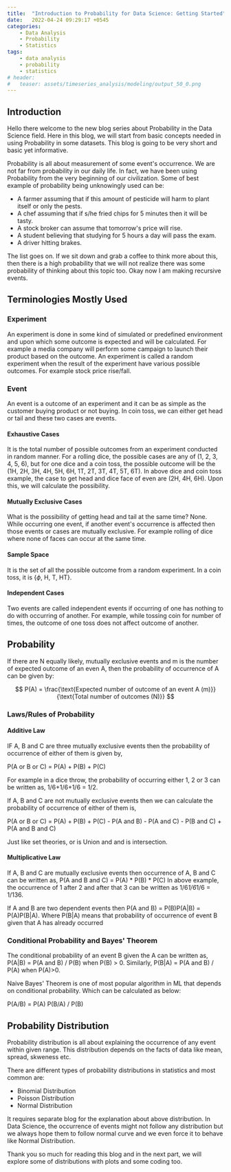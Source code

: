 ```yaml
---
title:  "Introduction to Probability for Data Science: Getting Started"
date:   2022-04-24 09:29:17 +0545
categories:
    - Data Analysis
    - Probability
    - Statistics
tags:
    - data analysis
    - probability
    - statistics
# header:
#   teaser: assets/timeseries_analysis/modeling/output_50_0.png
---
```


## Introduction

Hello there welcome to the new blog series about Probability in the Data Science field. Here in this blog, we will start from basic concepts needed in using Probability in some datasets. This blog is going to be very short and basic yet informative.

Probability is all about measurement of some event's occurrence. We are not far from probability in our daily life. In fact, we have been using Probability from the very beginning of our civilization. Some of best example of probability being unknowingly used can be:
* A farmer assuming that if this amount of pesticide will harm to plant itself or only the pests.
* A chef assuming that if s/he fried chips for 5 minutes then it will be tasty.
* A stock broker can assume that tomorrow's price will rise.
* A student believing that studying for 5 hours a day will pass the exam.
* A driver hitting brakes.

The list goes on. If we sit down and grab a coffee to think more about this, then there is a high probability that we will not realize there was some probability of thinking about this topic too. Okay now I am making recursive events.

## Terminologies Mostly Used
### Experiment
An experiment is done in some kind of simulated or predefined environment and upon which some outcome is expected and will be calculated. For example a media company will perform some campaign to launch their product based on the outcome. An experiment is called a random experiment when the result of the experiment have various possible outcomes. For example stock price rise/fall.

### Event
An event is a outcome of an experiment and it can be as simple as the customer buying product or not buying. In coin toss, we can either get head or tail and these two cases are events.

#### Exhaustive Cases
It is the total number of possible outcomes from an experiment conducted in random manner. For a rolling dice, the possible cases are any of (1, 2, 3, 4, 5, 6), but for one dice and a coin toss, the possible outcome will be the (1H, 2H, 3H, 4H, 5H, 6H, 1T, 2T, 3T, 4T, 5T, 6T). In above dice and coin toss example, the case to get head and dice face of even are (2H, 4H, 6H). Upon this, we will calculate the possibility.

#### Mutually Exclusive Cases
What is the possibility of getting head and tail at the same time? None. While occurring one event, if another event's occurrence is affected then those events or cases are mutually exclusive. For example rolling of dice where none of faces can occur at the same time.

#### Sample Space
It is the set of all the possible outcome from a random experiment. In a coin toss, it is {$\phi$, H, T, HT}.

#### Independent Cases
Two events are called independent events if occurring of one has nothing to do with occurring of another. For example, while tossing coin for number of times, the outcome of one toss does not affect outcome of another.

## Probability
If there are N equally likely, mutually exclusive events and m is the number of expected outcome of an even A, then the probability of occurrence of A can be given by:

$$
P(A) = \frac{\text{Expected number of outcome of an event A (m)}}{\text{Total number of outcomes (N)}}
$$


### Laws/Rules of Probability
#### Additive Law
IF A, B and C are three mutually exclusive events then the probability of occurrence of either of them is given by,

P(A or B or C) = P(A) + P(B) + P(C)

For example in a dice throw, the probability of occurring either 1, 2 or 3 can be written as, 1/6+1/6+1/6 = 1/2.

If A, B and C are not mutually exclusive events then we can calculate the probability of occurrence of either of them is,

P(A or B or C) = P(A) + P(B) + P(C) - P(A and B) - P(A and C) - P(B and C) + P(A and B and C)


Just like set theories, or is Union and and is intersection.

#### Multiplicative Law
If A, B and C are mutually exclusive events then occurrence of A, B and C can be written as,
P(A and B and C) = P(A) * P(B) * P(C)
In above example, the occurrence of 1 after 2 and after that 3 can be written as 1/6*1/6*1/6 = 1/136.

If A and B are two dependent events then P(A and B) = P(B)P(A|B) = P(A)P(B|A). Where P(B|A) means that probability of occurrence of event B given that A has already occurred

### Conditional Probability and Bayes' Theorem
The conditional probability of an event B given the A can be written as, P(A|B) = P(A and B) / P(B) when P(B) > 0. Similarly, P(B|A) = P(A and B) / P(A) when P(A)>0.

Naive Bayes' Theorem is one of most popular algorithm in ML that depends on conditional probability. Which can be calculated as below:

P(A/B) = P(A) P(B/A) / P(B)



## Probability Distribution

Probability distribution is all about explaining the occurrence of any event within given range. This distribution depends on the facts of data like mean, spread, skweness etc.

There are different types of probability distributions in statistics and most common are:
* Binomial Distribution
* Poisson Distribution
* Normal Distribution

It requires separate blog for the explanation about above distribution. In Data Science, the occurrence of events might not follow any distribution but we always hope them to follow normal curve and we even force it to behave like Normal Distribution.



Thank you so much for reading this blog and in the next part, we will explore some of distributions with plots and some coding too.


```python

```
